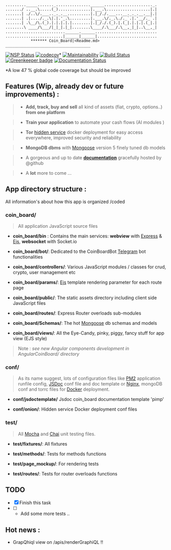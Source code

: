 ```
........._____......._...............______....................._.
......./ ..__.\.....(_)..............|.___.\...................|.|
.......| ./..\/.___.._._.__..........|.|_/./.___...__._._.__.__|.|
.......| .|..../._.\|.|.'_.\.........|.___.\/._.\./._`.|.'__/._`.|
.......| .\__/\.(_).|.|.|.|.|........|.|_/./.(_).|.(_|.|.|.|.(_|.|
........\ ____/\___/|_|_|.|_|........\____/.\___/.\__,_|_|..\__,_|
..........................______.______...........................
.........................|______|______|..........................
           ******* Coin_Board|<Readme.md>
_____________________________________
```

[![NSP Status](https://nodesecurity.io/orgs/myassetboard/projects/04879839-3267-4c02-be03-e8327234c183/badge)](https://nodesecurity.io/orgs/myassetboard/projects/04879839-3267-4c02-be03-e8327234c183) [![codecov](https://codecov.io/gh/MyAssetBoard/coinboard-webapp/branch/master/graph/badge.svg)](https://codecov.io/gh/MyAssetBoard/coinboard-webapp)* [![Maintainability](https://api.codeclimate.com/v1/badges/9ac9afa71800cd011a6e/maintainability)](https://codeclimate.com/github/MyAssetBoard/coinboard-webapp/maintainability) [![Build Status](https://travis-ci.org/MyAssetBoard/coinboard-webapp.svg?branch=master)](https://travis-ci.org/MyAssetBoard/coinboard-webapp) [![Greenkeeper badge](https://badges.greenkeeper.io/MyAssetBoard/coinboard-webapp.svg)](https://greenkeeper.io/) [![Documentation Status](https://readthedocs.org/projects/coinboard-webapp/badge/?version=latest)](http://coinboard-webapp.readthedocs.io/en/latest/?badge=latest)

*A low 47 % global code coverage but should be improved

## Features (Wip, already dev or future improvements) :

> - **Add, track, buy and sell** all kind of assets (fiat, crypto, options..) **from one platform**

> - **Train your application** to automate your cash flows (AI modules )

> - **Tor** [hidden service](https://www.torproject.org/) docker deployment for easy access everywhere, improved security and reliability

> - **MongoDB dbms** with [Mongoose](http://mongoosejs.com/docs/api.html)  version 5 finely tuned db models

> - A gorgeous and up to date [**documentation**](https://myassetboard.github.io/coinboard-webapp/index.html) gracefully hosted by @github

> - A **lot** more to come ...

## App directory structure :

All information's about how this app is organized /coded

### coin_board/

> All application JavaScript source files

* **coin_board/bin** : Contains the main services:  **webview** with [Express](expressjs.com) & [Ejs](http://ejs.co/), **websocket** with Socket.io

* **coin_board/bot/**: Dedicated to the CoinBoardBot [Telegram](https://telegram.org/) bot functionalities

* **coin_board/controllers/**: Various JavaScript modules / classes for crud, crypto, user management etc

* **coin_board/params/**: [Ejs](http://ejs.co/) template rendering parameter for each route page

* **coin_board/public/**: The static assets directory including client side JavaScript files

* **coin_board/routes/**: Express Router overloads sub-modules

* **coin_board/Schemas/**: The hot [Mongoose](http://mongoosejs.com/docs/api.html) db schemas and models

* **coin_board/views/**: All the Eye-Candy, pinky, piggy, fancy stuff for app view (EJS style)

> Note : *see new Angular components development in AngularCoinBoard/ directory*

### conf/

> As its name suggest, lots of configuration  files like [PM2](http://pm2.keymetrics.io/) application runfile config, [JSDoc](http://usejsdoc.org/index.html) conf file and doc template or [Nginx](https://www.nginx.com/), mongoDB conf and torrc files for [Docker](https://www.docker.com) deployment.

*  **conf/jsdoctemplate/** Jsdoc coin_board documentation template 'pimp'

* **conf/onion/**: Hidden service Docker deployment conf files

### test/

> All [Mocha](https://mochajs.org/) and [Chai](http://www.chaijs.com/) unit testing files.

- **test/fixtures/**: All fixtures

- **test/methods/**: Tests for methods functions

- **test/page_mockup/**: For rendering tests

- **test/routes/**: Tests for router overloads functions

## TODO

 - [x] Finish this task
 - [ ] * Add some more tests ..

## Hot news :

- GrapQhiql view on /apis/renderGraphiQL !!
